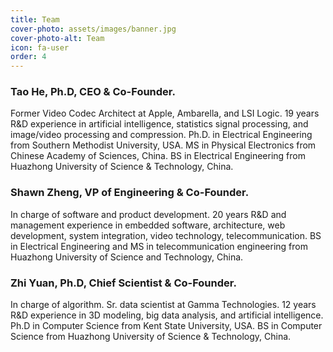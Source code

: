 ```yaml
---
title: Team
cover-photo: assets/images/banner.jpg
cover-photo-alt: Team
icon: fa-user
order: 4
---
```


### Tao He, Ph.D, CEO & Co-Founder. 
Former Video Codec Architect at Apple, Ambarella, and LSI Logic. 19 years R&D experience in artificial intelligence, statistics signal processing, and image/video processing and compression. Ph.D. in Electrical Engineering from Southern Methodist University, USA. MS in Physical Electronics from Chinese Academy of Sciences, China. BS in Electrical Engineering from Huazhong University of Science & Technology, China.

### Shawn Zheng, VP of Engineering & Co-Founder. 
In charge of software and product development. 20 years R&D and management experience in embedded software, architecture, web development, system integration, video technology, telecommunication. BS in Electrical Engineering and MS in telecommunication engineering from Huazhong University of Science and Technology, China.

### Zhi Yuan, Ph.D, Chief Scientist & Co-Founder. 
In charge of algorithm. Sr. data scientist at Gamma Technologies. 12 years R&D experience in 3D modeling, big data analysis, and artificial intelligence. Ph.D in Computer Science from Kent State University, USA. BS in Computer Science from Huazhong University of Science & Technology, China.
